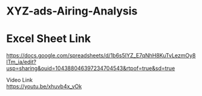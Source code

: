 # XYZ-ads-Airing-Analysis

# Excel Sheet Link
https://docs.google.com/spreadsheets/d/1b6s5IYZ_E7qNhH8KuTvLezmOy8lTm_ia/edit?usp=sharing&ouid=104388046397234704543&rtpof=true&sd=true

Video Link <br>
https://youtu.be/xhuvb4x_vOk
